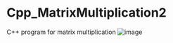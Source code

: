 # Cpp_MatrixMultiplication2
C++ program for matrix multiplication
![image](https://user-images.githubusercontent.com/95617369/196470068-055f8980-288a-4da1-87fb-b1f858996b6e.png)
